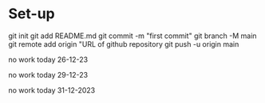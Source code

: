 # Set-up

  git init
  git add README.md
  git commit -m "first commit"
  git branch -M main
  git remote add origin "URL of github repository 
  git push -u origin main


no work today 26-12-23

no work today 29-12-23

no work today 31-12-2023
